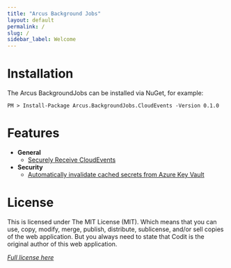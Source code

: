 ```yaml
---
title: "Arcus Background Jobs"
layout: default
permalink: /
slug: /
sidebar_label: Welcome
---
```


# Installation

The Arcus BackgroundJobs can be installed via NuGet, for example:

```shell
PM > Install-Package Arcus.BackgroundJobs.CloudEvents -Version 0.1.0
```

# Features

- **General**
    - [Securely Receive CloudEvents](./02-Features/01-General/receive-cloudevents-job.md)
- **Security**
    - [Automatically invalidate cached secrets from Azure Key Vault](./02-Features/02-Security/auto-invalidate-secrets.md)

# License
This is licensed under The MIT License (MIT). Which means that you can use, copy, modify, merge, publish, distribute, sublicense, and/or sell copies of the web application. But you always need to state that Codit is the original author of this web application.

*[Full license here](https://github.com/arcus-azure/arcus.backgroundjobs/blob/master/LICENSE)*
